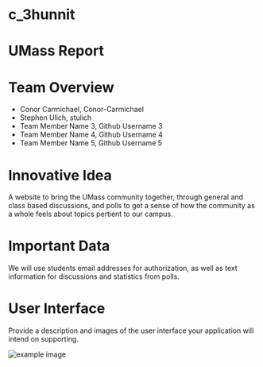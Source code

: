 # c_3hunnit

# UMass Report

# Team Overview

* Conor Carmichael, Conor-Carmichael
* Stephen Ulich, stulich
* Team Member Name 3, Github Username 3
* Team Member Name 4, Github Username 4
* Team Member Name 5, Github Username 5

# Innovative Idea

A website to bring the UMass community together, through general and class based discussions, and polls to get a sense of how the community as a whole feels about topics pertient to our campus.

# Important Data

We will use students email addresses for authorization, as well as text information for discussions and statistics from polls.

# User Interface

Provide a description and images of the user interface your
application will intend on supporting.

![example image](imgs/chick.jpg)

